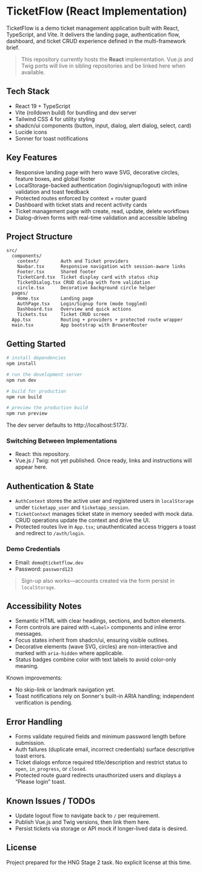 # TicketFlow (React Implementation)

TicketFlow is a demo ticket management application built with React, TypeScript, and Vite. It delivers the landing page, authentication flow, dashboard, and ticket CRUD experience defined in the multi-framework brief.

> This repository currently hosts the **React** implementation. Vue.js and Twig ports will live in sibling repositories and be linked here when available.

## Tech Stack

- React 19 + TypeScript
- Vite (rolldown build) for bundling and dev server
- Tailwind CSS 4 for utility styling
- shadcn/ui components (button, input, dialog, alert dialog, select, card)
- Lucide icons
- Sonner for toast notifications

## Key Features

- Responsive landing page with hero wave SVG, decorative circles, feature boxes, and global footer
- LocalStorage-backed authentication (login/signup/logout) with inline validation and toast feedback
- Protected routes enforced by context + router guard
- Dashboard with ticket stats and recent activity cards
- Ticket management page with create, read, update, delete workflows
- Dialog-driven forms with real-time validation and accessible labeling

## Project Structure

```
src/
  components/
    context/        Auth and Ticket providers
    Navbar.tsx      Responsive navigation with session-aware links
    Footer.tsx      Shared footer
    TicketCard.tsx  Ticket display card with status chip
    TicketDialog.tsx CRUD dialog with form validation
    circle.tsx      Decorative background circle helper
  pages/
    Home.tsx        Landing page
    AuthPage.tsx    Login/Signup form (mode toggled)
    Dashboard.tsx   Overview and quick actions
    Tickets.tsx     Ticket CRUD screen
  App.tsx           Routing + providers + protected route wrapper
  main.tsx          App bootstrap with BrowserRouter
```

## Getting Started

```powershell
# install dependencies
npm install

# run the development server
npm run dev

# build for production
npm run build

# preview the production build
npm run preview
```

The dev server defaults to http://localhost:5173/.

### Switching Between Implementations

- React: this repository.
- Vue.js / Twig: not yet published. Once ready, links and instructions will appear here.

## Authentication & State

- `AuthContext` stores the active user and registered users in `localStorage` under `ticketapp_user` and `ticketapp_session`.
- `TicketContext` manages ticket state in memory seeded with mock data. CRUD operations update the context and drive the UI.
- Protected routes live in `App.tsx`; unauthenticated access triggers a toast and redirect to `/auth/login`.

### Demo Credentials

- Email: `demo@ticketflow.dev`
- Password: `password123`

> Sign-up also works—accounts created via the form persist in `localStorage`.

## Accessibility Notes

- Semantic HTML with clear headings, sections, and button elements.
- Form controls are paired with `<Label>` components and inline error messages.
- Focus states inherit from shadcn/ui, ensuring visible outlines.
- Decorative elements (wave SVG, circles) are non-interactive and marked with `aria-hidden` where applicable.
- Status badges combine color with text labels to avoid color-only meaning.

Known improvements:

- No skip-link or landmark navigation yet.
- Toast notifications rely on Sonner's built-in ARIA handling; independent verification is pending.

## Error Handling

- Forms validate required fields and minimum password length before submission.
- Auth failures (duplicate email, incorrect credentials) surface descriptive toast errors.
- Ticket dialogs enforce required title/description and restrict status to `open`, `in_progress`, or `closed`.
- Protected route guard redirects unauthorized users and displays a “Please login” toast.

## Known Issues / TODOs

- Update logout flow to navigate back to `/` per requirement.
- Publish Vue.js and Twig versions, then link them here.
- Persist tickets via storage or API mock if longer-lived data is desired.

## License

Project prepared for the HNG Stage 2 task. No explicit license at this time.
